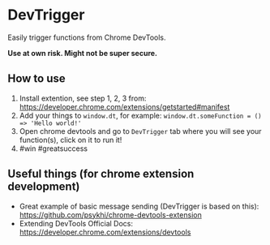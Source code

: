 # DevTrigger
Easily trigger functions from Chrome DevTools.

**Use at own risk. Might not be super secure.**

## How to use
1. Install extention, see step 1, 2, 3 from: https://developer.chrome.com/extensions/getstarted#manifest
2. Add your things to `window.dt`, for example: `window.dt.someFunction = () => 'Hello world!'`
3. Open chrome devtools and go to `DevTrigger` tab where you will see your function(s), click on it to run it!
4. #win #greatsuccess

## Useful things (for chrome extension development)
- Great example of basic message sending (DevTrigger is based on this): https://github.com/psykhi/chrome-devtools-extension
- Extending DevTools Official Docs: https://developer.chrome.com/extensions/devtools
